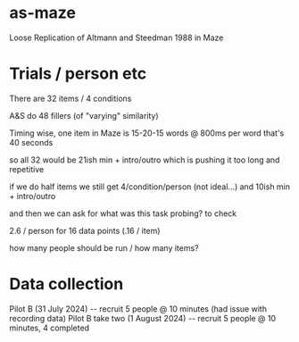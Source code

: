 # as-maze
Loose Replication of Altmann and Steedman 1988 in Maze

# Trials / person etc

There are 32 items / 4 conditions

A&S do 48 fillers (of "varying" similarity)

Timing wise, one item in Maze is 15-20-15 words @ 800ms per word that's 40 seconds

so all 32 would be 21ish min + intro/outro which is pushing it too long and repetitive

if we do half items we still get 4/condition/person (not ideal...) and 10ish min + intro/outro

and then we can ask for what was this task probing? to check

2.6 / person for 16 data points (.16 / item)

how many people should be run / how many items? 

# Data collection
Pilot B (31 July 2024) -- recruit 5 people @ 10 minutes (had issue with recording data)
Pilot B take two (1 August 2024) -- recruit 5 people @ 10 minutes, 4 completed

